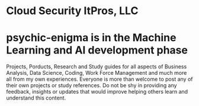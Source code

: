 # Cloud Security ItPros, LLC
# psychic-enigma is in the Machine Learning and AI development phase
Projects, Porducts, Research and Study guides for all aspects of Business Analysis, Data Science, Coding, Work Force Management and much more all from my own experiences. Everyone is more than welcome to post any of their own projects or study references. 
Do not be shy in providing any feedback, insights or updates that would improve helping others learn and understand this content.
